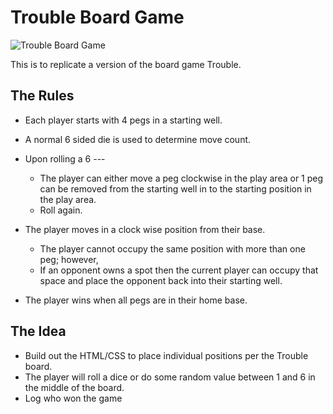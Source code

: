 # Trouble Board Game
![Trouble Board Game](https://www.google.com/search?q=trouble+board+game&source=lnms&tbm=isch&sa=X&ved=0ahUKEwiXrO-kl9XfAhUjja0KHRyhCN8Q_AUIDigB&biw=1920&bih=882#imgdii=7PCtRBSTIN90-M:&imgrc=rGN6ZlWerdUvTM:)

This is to replicate a version of the board game Trouble.    


## The Rules
 - Each player starts with 4 pegs in a starting well.

 - A normal 6 sided die is used to determine move count.

- Upon rolling a 6 ---
  - The player can either move a peg clockwise in the play area or 1 peg can be removed from the starting well in to the starting position in the play area.
  - Roll again.

 - The player moves in a clock wise position from their base.    
   - The player cannot occupy the same position with more than one peg; however,
   - If an opponent owns a spot then the current player can occupy that space and place the opponent back into their starting well.

 - The player wins when all pegs are in their home base.  

## The Idea
- Build out the HTML/CSS to place individual positions per the Trouble board.  
- The player will roll a dice or do some random value between 1 and 6 in the middle of the board.  
- Log who won the game
 
